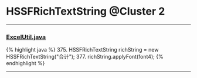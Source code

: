 # HSSFRichTextString @Cluster 2

***

### [ExcelUtil.java](https://searchcode.com/codesearch/view/73315299/)
{% highlight java %}
375. HSSFRichTextString richString = new HSSFRichTextString("合计");
377. richString.applyFont(font4);
{% endhighlight %}

***

